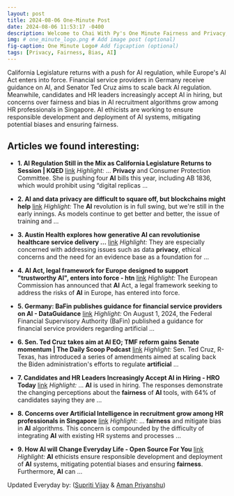 ```yaml
---
layout: post
title: 2024-08-06 One-Minute Post
date: 2024-08-06 11:53:17 -0400
description: Welcome to Chai With Py's One Minute Fairness and Privacy, which aims to provide you the current happenings in the world of Fairness, Privacy, and AI.
img: # one_minute_logo.png # Add image post (optional)
fig-caption: One Minute Logo# Add figcaption (optional)
tags: [Privacy, Fairness, Bias, AI]
---
```


California Legislature returns with a push for AI regulation, while Europe's AI Act enters into force. Financial service providers in Germany receive guidance on AI, and Senator Ted Cruz aims to scale back AI regulation. Meanwhile, candidates and HR leaders increasingly accept AI in hiring, but concerns over fairness and bias in AI recruitment algorithms grow among HR professionals in Singapore. AI ethicists are working to ensure responsible development and deployment of AI systems, mitigating potential biases and ensuring fairness.

## Articles we found interesting:

- **1. <b>AI</b> Regulation Still in the Mix as California Legislature Returns to Session | KQED** [link](https://www.kqed.org/news/11998817/ai-regulation-still-in-the-mix-as-california-legislature-returns-to-session)
_Highlight:_ ... <b>Privacy</b> and Consumer Protection Committee. She is pushing four <b>AI</b> bills this year, including AB 1836, which would prohibit using “digital replicas&nbsp;...

- **2. <b>AI</b> and data <b>privacy</b> are difficult to square off, but blockchains might help** [link](https://interestingengineering.com/innovation/ai-and-data-privacy-are-difficult-to-square-off-but-blockchains-might-help)
_Highlight:_ The <b>AI</b> revolution is in full swing, but we&#39;re still in the early innings. As models continue to get better and better, the issue of training and&nbsp;...

- **3. Austin Health explores how generative <b>AI</b> can revolutionise healthcare service delivery ...** [link](https://news.microsoft.com/en-au/features/austin-health-explores-how-generative-ai-can-revolutionise-healthcare-service-delivery-backed-by-microsofts-responsible-ai-and-security-features/)
_Highlight:_ They are especially concerned with addressing issues such as data <b>privacy</b>, ethical concerns and the need for an evidence base as a foundation for&nbsp;...

- **4. <b>AI</b> Act, legal framework for Europe designed to support &quot;trustworthy <b>AI</b>&quot;, enters into force - htn** [link](https://htn.co.uk/2024/08/05/ai-act-legal-framework-for-europe-designed-to-support-trustworthy-ai-enters-into-force/)
_Highlight:_ The European Commission has announced that <b>AI</b> Act, a legal framework seeking to address the risks of <b>AI</b> in Europe, has entered into force.

- **5. Germany: BaFin publishes guidance for financial service providers on <b>AI</b> - DataGuidance** [link](https://www.dataguidance.com/news/germany-bafin-publishes-guidance-financial-service)
_Highlight:_ On August 1, 2024, the Federal Financial Supervisory Authority (BaFin) published a guidance for financial service providers regarding artificial&nbsp;...

- **6. Sen. Ted Cruz takes aim at <b>AI</b> EO; TMF reform gains Senate momentum | The Daily Scoop Podcast** [link](https://www.youtube.com/watch%3Fv%3DIiIU6DP3L10)
_Highlight:_ Sen. Ted Cruz, R-Texas, has introduced a series of amendments aimed at scaling back the Biden administration&#39;s efforts to regulate <b>artificial</b>&nbsp;...

- **7. Candidates and HR Leaders Increasingly Accept <b>AI</b> in Hiring - HRO Today** [link](https://www.hrotoday.com/news/ticker/candidates-and-hr-leaders-increasingly-accept-ai-in-hiring/)
_Highlight:_ ... <b>AI</b> is used in hiring. The responses demonstrate the changing perceptions about the <b>fairness</b> of <b>AI</b> tools, with 64% of candidates saying they are&nbsp;...

- **8. Concerns over <b>Artificial Intelligence</b> in recruitment grow among HR professionals in Singapore** [link](https://theindependent.sg/concerns-over-artificial-intelligence-ai-in-recruitment-grow-among-hr-professionals-in-singapore/)
_Highlight:_ ... <b>fairness</b> and mitigate bias in <b>AI</b> algorithms. This concern is compounded by the difficulty of integrating <b>AI</b> with existing HR systems and processes&nbsp;...

- **9. How <b>AI</b> will Change Everyday Life - Open Source For You** [link](https://www.opensourceforu.com/2024/08/how-ai-will-change-everyday-life/)
_Highlight:_ <b>AI</b> ethicists ensure responsible development and deployment of <b>AI</b> systems, mitigating potential biases and ensuring <b>fairness</b>. Furthermore, <b>AI</b> can&nbsp;...


Updated Everyday by: (<a href="https://supritivijay.github.io/">Supriti Vijay</a> & <a href="https://amanpriyanshu.github.io/">Aman Priyanshu</a>)
